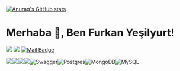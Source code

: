 [![Anurag's GitHub stats](https://github-readme-stats.vercel.app/api?username=furkanyesilyurt)](https://github.com/anuraghazra/github-readme-stats)


# Merhaba 👋, Ben Furkan Yeşilyurt! 

[![](https://img.shields.io/badge/linkedin-%230077B5.svg?&style=for-the-badge&logo=linkedin&logoColor=white)](https://www.linkedin.com/in/furkanyesilyurt/)
[![](https://img.shields.io/badge/medium-%2312100E.svg?&style=for-the-badge&logo=medium&logoColor=white)](https://f-yesilyurt.medium.com/)
[![Mail Badge](https://img.shields.io/badge/f.yesilyurt@outlook.com-c14438?style=for-the-badge&logo=Gmail&logoColor=white&link=mailto:f.yesilyurt@outlook.com)](mailto:f.yesilyurt@outlook.com)

![](https://img.shields.io/badge/Java-ED8B00?style=for-the-badge&logo=java&logoColor=white)![](https://img.shields.io/badge/Spring-6DB33F?style=for-the-badge&logo=spring&logoColor=white)![](https://img.shields.io/badge/Spring_Boot-F2F4F9?style=for-the-badge&logo=spring-boot)![](https://img.shields.io/badge/Postman-FF6C37?style=for-the-badge&logo=Postman&logoColor=white)![Swagger](https://img.shields.io/badge/-Swagger-%23Clojure?style=for-the-badge&logo=swagger&logoColor=white)![Postgres](https://img.shields.io/badge/postgres-%23316192.svg?style=for-the-badge&logo=postgresql&logoColor=white)![MongoDB](https://img.shields.io/badge/MongoDB-%234ea94b.svg?style=for-the-badge&logo=mongodb&logoColor=white)![MySQL](https://img.shields.io/badge/mysql-%2300f.svg?style=for-the-badge&logo=mysql&logoColor=white)

